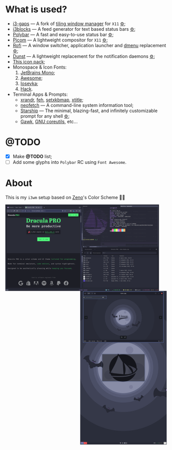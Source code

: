 # What is used?
- [i3-gaps](https://github.com/Airblader/i3) — A fork of [tiling window manager](https://github.com/i3/i3) for `X11` [⚙️](./config/i3/config);
- [i3blocks](https://github.com/vivien/i3blocks) — A feed generator for text based status bars [⚙️](./config/i3blocks/config);
- [Polybar](https://github.com/polybar/polybar) — A fast and easy-to-use status bar [⚙️](./config/polybar);
- [Picom](https://github.com/yshui/picom) — A lightweight compositor for `X11` [⚙️](./config/picom.conf);
- [Rofi](https://github.com/davatorium/rofi) — A window switcher, application launcher and [dmenu](https://tools.suckless.org/dmenu/) replacement [⚙️](./config/rofi/config.rasi);
- [Dunst](https://dunst-project.org/) — A lightweight replacement for the notification daemons [⚙️](./config/dunst/dunstrc);
- [This icon pack](https://github.com/matheuuus/dracula-icons);
- Monospace & Icon Fonts:
  1. [JetBrains Mono](https://www.jetbrains.com/lp/mono/);
  2. [Awesome](https://fontawesome.com/);
  3. [Iosevka](https://typeof.net/Iosevka/);
  4. [Hack](https://sourcefoundry.org/hack/).
- Terminal Apps & Prompts:
  - [xrandr](https://x.org/releases/current/doc/man/man1/xrandr.1.xhtml), [feh](https://feh.finalrewind.org/), [setxkbmap](https://linux.die.net/man/1/setxkbmap), [xtitle](https://github.com/baskerville/xtitle);
  - [neofetch](https://github.com/dylanaraps/neofetch) — A command-line system information tool;
  - [Starship](https://starship.rs/) — The minimal, blazing-fast, and infinitely customizable prompt for any shell [⚙️](./config/starship.toml);
  - [Gawk](https://www.gnu.org/software/gawk/), [GNU coreutils](https://www.gnu.org/software/coreutils/), etc...

# @TODO
- [x] Make **@TODO** list;
- [ ] Add some glyphs into `Polybar` RC using `Font Awesome`.

# About
This is my `i3wm` setup based on [Zeno](https://github.com/zenorocha)'s Color Scheme 🧛‍♂️

<img src="https://raw.githubusercontent.com/etokarew/i3dracula/main/captures/hdmi.png" alt="HDMI" align="left" height="270px">
<img src="https://raw.githubusercontent.com/etokarew/i3dracula/main/captures/dvi.png" alt="DVI" align="right" height="480px">
